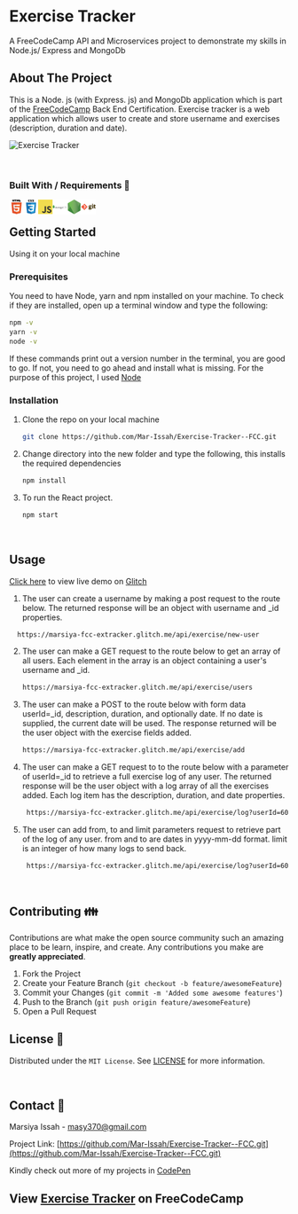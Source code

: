 # Exercise Tracker
A FreeCodeCamp API and Microservices project to demonstrate my skills in Node.js/ Express and MongoDb

## About The Project
This is a Node. js (with Express. js) and MongoDb application which is part of the [FreeCodeCamp](https://www.freecodecamp.org/) Back End Certification. Exercise tracker is a web application which allows user to create and store username and exercises (description, duration and date).

![Exercise Tracker](https://res.cloudinary.com/dytnpjxrd/image/upload/v1617817803/My%20Website%20Projects/ex_tracker_rflftm.png)

<br>

### Built With / Requirements :construction_worker:
<img align="left" alt="HTML5" width="26px" src="https://raw.githubusercontent.com/github/explore/80688e429a7d4ef2fca1e82350fe8e3517d3494d/topics/html/html.png" />
<img align="left" alt="CSS3" width="26px" src="https://raw.githubusercontent.com/github/explore/80688e429a7d4ef2fca1e82350fe8e3517d3494d/topics/css/css.png" />
<img align="left" alt="JavaScript" width="26px" src="https://raw.githubusercontent.com/github/explore/80688e429a7d4ef2fca1e82350fe8e3517d3494d/topics/javascript/javascript.png" />
<img align="left" alt="MongoDB" width="26px" src="https://raw.githubusercontent.com/github/explore/80688e429a7d4ef2fca1e82350fe8e3517d3494d/topics/mongodb/mongodb.png" />
<img align="left" alt="Node.js" width="26px" src="https://raw.githubusercontent.com/github/explore/80688e429a7d4ef2fca1e82350fe8e3517d3494d/topics/nodejs/nodejs.png" />
<img align="left" alt="Git" width="26px" src="https://raw.githubusercontent.com/github/explore/80688e429a7d4ef2fca1e82350fe8e3517d3494d/topics/git/git.png" />


<br>

<!-- GETTING STARTED -->

## Getting Started
Using it on your local machine
### Prerequisites
You need to have Node, yarn and npm installed on your machine. To check if they are installed, open up a terminal window and type the following:
 ```sh
npm -v
yarn -v
node -v
   ```
   
If these commands print out a version number in the terminal, you are good to go. If not, you need to go ahead and install what is missing. For the purpose of this project, I used [Node](https://nodejs.org/en/)

### Installation

1. Clone the repo on your local machine
   ```sh
   git clone https://github.com/Mar-Issah/Exercise-Tracker--FCC.git
   ```
2. Change directory into the new folder and type the following, this installs the required dependencies
    ```sh
    npm install
   ```
3. To run the React project.
   ```sh
   npm start
   ```

<br>

<!-- USAGE EXAMPLES -->

## Usage
[Click here](https://marsiya-fcc-extracker.glitch.me) to view live demo on [Glitch](https://glitch.com/)

1. The user can create a username by making a post request to the route below. The returned response will be an object with username and _id properties.
  ```sh
    https://marsiya-fcc-extracker.glitch.me/api/exercise/new-user
   ```
2. The user can make a GET request to the route below to get an array of all users. Each element in the array is an object containing a user's username and _id.
    ```sh
    https://marsiya-fcc-extracker.glitch.me/api/exercise/users
   ```
3. The user can make a POST  to the route below with form data userId=_id, description, duration, and optionally date. If no date is supplied, the current date will be used. The response returned will be the user object with the exercise fields added.
    ```sh
    https://marsiya-fcc-extracker.glitch.me/api/exercise/add
   ```

4. The user can make a GET request to to the route below with a parameter of userId=_id to retrieve a full exercise log of any user. The returned response will be the user object with a log array of all the exercises added. Each log item has the description, duration, and date properties.
   ```sh
    https://marsiya-fcc-extracker.glitch.me/api/exercise/log?userId=6040249c36889d49d29fc2e8
   ```
5. The user can add from, to and limit parameters request to retrieve part of the log of any user. from and to are dates in yyyy-mm-dd format. limit is an integer of how many logs to send back.
   ```sh
    https://marsiya-fcc-extracker.glitch.me/api/exercise/log?userId=6040249c36249d49d29kc2e8&from=2021-01-01&to=2021-02-02&limit=2
   ```
   
<br>
<!-- CONTRIBUTING -->

## Contributing :family:

Contributions are what make the open source community such an amazing place to be learn, inspire, and create. Any contributions you make are **greatly appreciated**.

1. Fork the Project
2. Create your Feature Branch (`git checkout -b feature/awesomeFeature`)
3. Commit your Changes (`git commit -m 'Added some awesome features'`)
4. Push to the Branch (`git push origin feature/awesomeFeature`)
5. Open a Pull Request
   <br>

<!-- LICENSE -->

## License :page_facing_up:

Distributed under the `MIT License`. See [LICENSE](https://choosealicense.com/licenses/mit/) for more information.

<!-- CONTACT -->

<br>

## Contact :e-mail:

Marsiya Issah - masy370@gmail.com

Project Link: [https://github.com/Mar-Issah/Exercise-Tracker--FCC.git](https://github.com/Mar-Issah/Exercise-Tracker--FCC.git)

Kindly check out more of my projects in [CodePen](https://codepen.io/your-work/)

## View [Exercise Tracker](https://www.freecodecamp.org/learn/apis-and-microservices/apis-and-microservices-projects/exercise-tracker) on FreeCodeCamp
